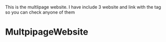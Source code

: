 This is the multlipage website.
I have include 3 website and link with the tag so you can check anyone of them
# MultpipageWebsite
